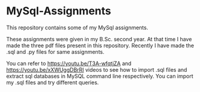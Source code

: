 # MySql-Assignments
This repository contains some of my MySql assignments.

These assignments were given in my B.Sc. second year. At that time I have made the three pdf files present in this repository. Recently I have made the .sql and .py files for same assignments. 

You can refer to https://youtu.be/T3A-wfqtjZA and https://youtu.be/xXWUggDBrRI videos to see how to import .sql files and extract sql databases in MySQL command line respectively. You can import my .sql files and try different queries.
